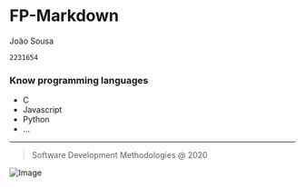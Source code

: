 # FP-Markdown
João Sousa

 `2231654`

 ### Know programming languages

 * C
 * Javascript
 * Python
 * ...
  
  ---
  > Software Development Methodologies @ 2020

  ![Image]( https://eduportugal.eu/wp-content/uploads/2017/08/eduportugal_ipleiria_n.jpg)
